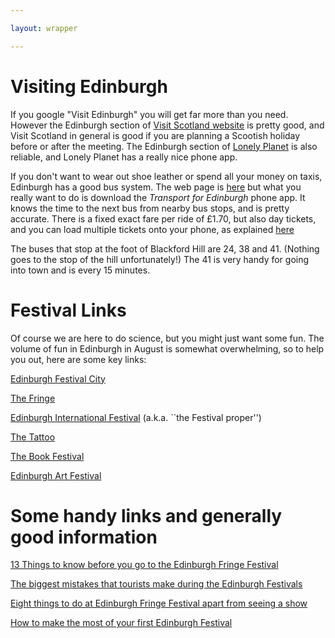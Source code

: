 ```yaml
---

layout: wrapper

---
```


# Visiting Edinburgh

If you google "Visit Edinburgh" you will get far more than you need. However the Edinburgh section of [Visit Scotland website](https://www.visitscotland.com/destinations-maps/edinburgh-lothians/) is pretty good, and Visit Scotland in general is good if you are planning a Scootish holiday before or after the meeting. The Edinburgh section of  [Lonely Planet](https://www.lonelyplanet.com/scotland/edinburgh) is also reliable, and Lonely Planet has a really nice phone app.

If you don't want to wear out shoe leather or spend all your money on taxis, Edinburgh has a good bus system. The web page is [here](https://www.lothianbuses.com) but what you really want to do is download the *Transport for Edinburgh* phone app. It knows the time to the next bus from nearby bus stops, and is pretty accurate. There is a fixed exact fare per ride of £1.70, but also day tickets, and you can load multiple tickets onto your phone, as explained [here](https://www.lothianbuses.com/tickets/)

The buses that stop at the foot of Blackford Hill are 24, 38 and 41. (Nothing goes to the stop of the hill unfortunately!) The 41 is very handy for going into town and is every 15 minutes. 


# Festival Links

Of course we are here to do science, but you might just want some fun. The volume of fun in Edinburgh in August is somewhat overwhelming, so to help you out, here are some key links:

[Edinburgh Festival City](https://www.edinburghfestivalcity.com/)

[The Fringe](https://www.edfringe.com/)

[Edinburgh International Festival](https://www.eif.co.uk/) (a.k.a. ``the Festival proper'')

[The Tattoo](https://www.edintattoo.co.uk/)

[The Book Festival](https://www.edbookfest.co.uk/)

[Edinburgh Art Festival](https://www.edinburghartfestival.com/)


# Some handy links and generally good information 

[13 Things to know before you go to the Edinburgh Fringe Festival](https://www.st-christophers.co.uk/travel-tips/blogs/2017/13-things-to-know-before-you-go-to-edinburgh-fringe-festival)


[The biggest mistakes that tourists make during the Edinburgh Festivals](https://metro.co.uk/2017/07/29/the-biggest-mistakes-that-tourists-make-during-the-edinburgh-festivals-6809435/)

[Eight things to do at Edinburgh Fringe Festival apart from seeing a show](https://www.whatsonstage.com/edinburgh-theatre/news/9-things-to-do-at-the-edinburgh-fringe-festival_38396.html)

[How to make the most of your first Edinburgh Festival](https://www.emilyluxton.co.uk/uk/edinburgh-fringe-festival-tips)
